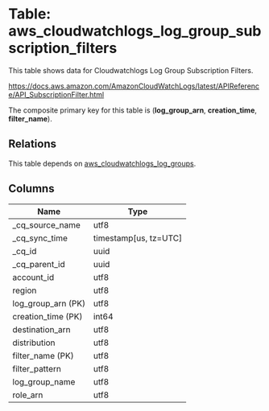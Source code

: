 # Table: aws_cloudwatchlogs_log_group_subscription_filters

This table shows data for Cloudwatchlogs Log Group Subscription Filters.

https://docs.aws.amazon.com/AmazonCloudWatchLogs/latest/APIReference/API_SubscriptionFilter.html

The composite primary key for this table is (**log_group_arn**, **creation_time**, **filter_name**).

## Relations

This table depends on [aws_cloudwatchlogs_log_groups](aws_cloudwatchlogs_log_groups).

## Columns

| Name          | Type          |
| ------------- | ------------- |
|_cq_source_name|utf8|
|_cq_sync_time|timestamp[us, tz=UTC]|
|_cq_id|uuid|
|_cq_parent_id|uuid|
|account_id|utf8|
|region|utf8|
|log_group_arn (PK)|utf8|
|creation_time (PK)|int64|
|destination_arn|utf8|
|distribution|utf8|
|filter_name (PK)|utf8|
|filter_pattern|utf8|
|log_group_name|utf8|
|role_arn|utf8|